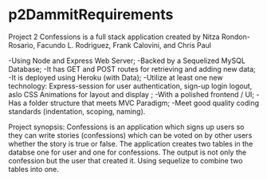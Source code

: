 # p2DammitRequirements

Project 2 Confessions is a full stack application created by Nitza Rondon-Rosario, Facundo L. Rodriguez, Frank Calovini, and Chris Paul


-Using Node and Express Web Server;
-Backed by a Sequelized MySQL Database;
-It has GET and POST routes for retrieving and adding new data;
-It is deployed using Heroku (with Data);
-Utilize at least one new technology: Express-session for user authentication, sign-up login logout, aslo CSS Animations for layout and display ;
-With a polished frontend / UI;
-Has a folder structure that meets MVC Paradigm;
-Meet good quality coding standards (indentation, scoping, naming).


Project synopsis:
Confessions is an application which signs up users so they can write stories (confessions) which can be voted on by other users whether the story is true or false. The application creates two tables in the databse one for user and one for confessions. The output is not only the confession but the user that created it. Using sequelize to combine two tables into one.